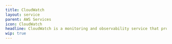 ```yaml
---
title: CloudWatch
layout: service
parent: AWS Services
icon: CloudWatch
headline: CloudWatch is a monitoring and observability service that provides real-time insights into AWS resources and applications.
wip: true
---
```

